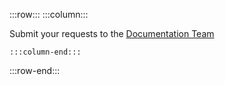 :::row:::
    :::column:::
<!-- ![Universal Windows Platform (UWP).](images/platform-uwp.png)  -->  

Submit your requests to the [Documentation Team](mailto:tobias.goldhammer@wika.com)

    :::column-end:::

:::row-end:::
